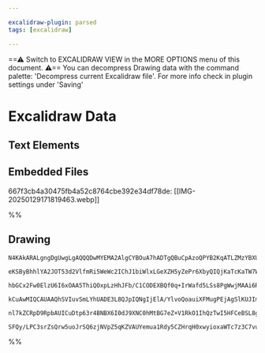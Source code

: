 ```yaml
---

excalidraw-plugin: parsed
tags: [excalidraw]

---
```

==⚠  Switch to EXCALIDRAW VIEW in the MORE OPTIONS menu of this document. ⚠== You can decompress Drawing data with the command palette: 'Decompress current Excalidraw file'. For more info check in plugin settings under 'Saving'


# Excalidraw Data

## Text Elements
## Embedded Files
667f3cb4a30475fb4a52c8764cbe392e34df78de: [[IMG-20250129171819463.webp]]

%%
## Drawing
```compressed-json
N4KAkARALgngDgUwgLgAQQQDwMYEMA2AlgCYBOuA7hADTgQBuCpAzoQPYB2KqATLZMzYBXUtiRoIACyhQ4zZAHoFAc0JRJQgEYA6bGwC2CgF7N6hbEcK4OCtptbErHALRY8RMpWdx8Q1TdIEfARcZgRmBShcZQUebQB2bQBWGjoghH0EDihmbgBtcDBQMBKIEm4ITABHAHl8Ix4AUQAVVJLIWEQKwn1opH5SzG5nAEZ4uKSABjHJgA4ATlmAFgBm

eKSByBhhlYA2JOT53d2VlfmRi5WeWc2IChJ1biWlxLGeXZH5yZePr6XbyQIQjKaTcKaTW7WZTBbgQwoCKCkNgAawQAGE2Pg2KQKojrMw4LhAtk2qVNLhsMjlEihBxiBisTiJHiOASiVkoKTIAAzQj4fAAZVgMIkkgpGkCXIgzERKIQAHUHpJuCNbjKkaihTARehBB4pTSQRxwrk0Kr4RA2ITsGptmbJnD2hAaXTjcxTagOEJ+WqEAhiNxZrt4iMb

hbGCx2Fw0ElzU6I6xOAA5ThiQOxpLzHhJFb/C1CODEXBQf0q+IrWafd5LSs8PgWwjMAAi6RLAbQ3IIYVu1OEcAAksQPXkALq3TTCOmNYKZbLDscWogcZHcL0+xdsSmltCIoQIW684KDirHeLclbYTRLXArb7rblX3BJHjYWbxXZLS8IM48b9LYjcvEszEP0FrMO44ioAU7RgHG7QjPCC5OoQdJYBUuCTBAhQAL7gEhEC4HAcBCsWkHFB0gKZBURa

kCuAwMIQCAUAAQhSVIuvSmLYhUADE3L8QJpIQNgIjElA/YlvoQoauiXFMugPEjAgSlKUJImkGJEkZKxlK9rSnGMri5CsoSYlqaJHJafoABifKCsKkHSpi5T0epmmSdJcqKsQjxoPWpRuZZHmypqDkVHqLmFMJFnZFZABKwhGiaKquTF4mSTU1q2iqDqpRpQUZNZnBQNZuD6HydqoBsUWBbFklFdkAqEEYkE8I6kC1elGTNFgUAAIJEMo0boME3Kc

nl7kZCRpD9RpbAUICuDtp63r4BNBX6I0dJ9XNC0hMtBG7eZ+V1RkO1IhQzTwI5HFCeBSL8gAGtwH4rNosy3rsszLO+SS7Nm9H3Zi+AAJovSG2g8EsOYfFctbVaURhsAY3DkZA9AEHuKo4etp36Al+luh6zqTgG9HUiQTUtdwbXk6QlMlnAYJ0yQACybAgVtuCaMEy2dvg3ZRRTBncWgaMQMxmIHaQyjkgAFDwYzULwSsq/EyuTMkACUUpxQgyjek

SFQy/LPC3srZsQrw5uoJrSQ6zjNVpZ5qKZVAUYemua1Rdy5CZHrqH0xwyioxaWTc7z3C7vuFrYEQTM7qQe63BwZWQdHtzCFAS7p0nCCO6UdgAFYINgOQCqncDs5zqc89uqD84LpQUu7jDNMj+Ch06nSOWEwRl1GUoiTKBhXV0aBe7cWJbnzXYx06+ChP1A9tx3q6rTh4DYfwECHuEqO4dhQA
```
%%